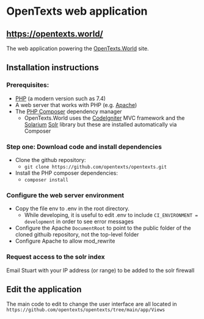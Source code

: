 # OpenTexts web application

## https://opentexts.world/

The web application powering the [OpenTexts.World](https://opentexts.world/) 
site.

## Installation instructions ##
### Prerequisites: ###
 * [PHP](https://www.php.net/downloads.php) (a modern version such as 7.4)
 * A web server that works with PHP (e.g. [Apache](https://httpd.apache.org/download.cgi))
 * The [PHP Composer](https://getcomposer.org/doc/00-intro.md#installation-linux-unix-macos) dependency manager
    * OpenTexts.World uses the [CodeIgniter](https://codeigniter.com/) MVC framework and the [Solarium](https://solarium.readthedocs.io/en/stable/) [Solr](https://lucene.apache.org/solr/) library but these are installed automatically via Composer

### Step one: Download code and install dependencies ###
* Clone the github repository:
    * `git clone https://github.com/opentexts/opentexts.git`
* Install the PHP composer dependencies:
    * `composer install`

### Configure the web server environment ###
* Copy the file env to .env in the root directory.
    * While developing, it is useful to edit .env to include `CI_ENVIRONMENT = development` in order to see error messages
* Configure the Apache `DocumentRoot` to point to the public folder of the cloned githuib repository, not the top-level folder
* Configure Apache to allow mod_rewrite

### Request access to the solr index ###
Email Stuart with your IP address (or range) to be added to the solr firewall

## Edit the application ##
The main code to edit to change the user interface are all located in `https://github.com/opentexts/opentexts/tree/main/app/Views`